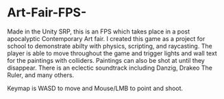# Art-Fair-FPS-
Made in the Unity SRP, this is an FPS which takes place in a post apocalyptic Contemporary Art fair.
I created this game as a project for school to demonstrate abilty with physics, scripting, and raycasting.
The player is able to move throughout the game and trigger lights and wall text for the paintings with colliders.
Paintings can also be shot at until they disappear.
There is an eclectic soundtrack including Danzig, Drakeo The Ruler, and many others.

Keymap is WASD to move and Mouse/LMB to point and shoot.
